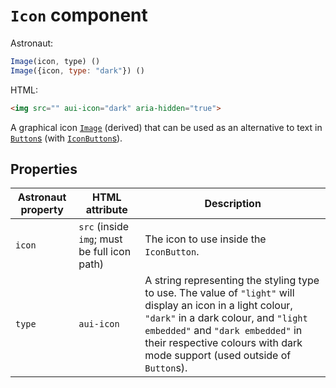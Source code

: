 # `Icon` component
Astronaut:
```javascript
Image(icon, type) ()
Image({icon, type: "dark"}) ()
```

HTML:
```html
<img src="" aui-icon="dark" aria-hidden="true">
```

A graphical icon [`Image`](reference/components/image.md) (derived) that can be used as an alternative to text in [`Button`s](reference/components/button.md) (with [`IconButton`s](reference/components/iconbutton.md)).

## Properties
| Astronaut property | HTML attribute | Description |
|---|---|---|
| `icon` | `src` (inside `img`; must be full icon path) | The icon to use inside the `IconButton`. |
| `type` | `aui-icon` | A string representing the styling type to use. The value of `"light"` will display an icon in a light colour, `"dark"` in a dark colour, and `"light embedded"` and `"dark embedded"` in their respective colours with dark mode support (used outside of `Button`s). |
